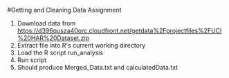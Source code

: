 #Getting and Cleaning Data Assignment

1. Download data from https://d396qusza40orc.cloudfront.net/getdata%2Fprojectfiles%2FUCI%20HAR%20Dataset.zip
2. Extract file into R's current working directory
3. Load the R script run_analysis
4. Run script
5. Should produce Merged_Data.txt and calculatedData.txt